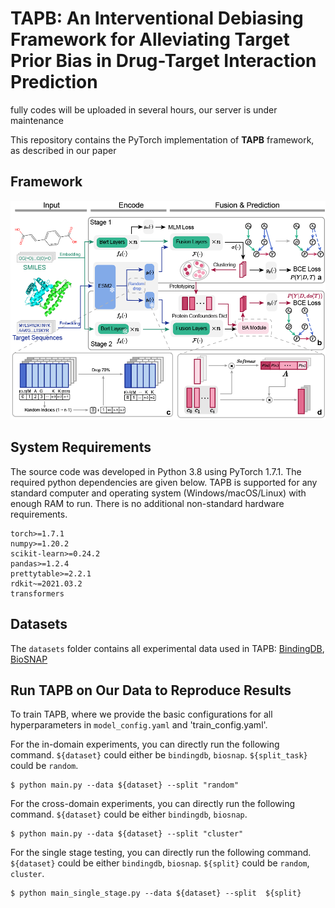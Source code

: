 # TAPB: An Interventional Debiasing Framework for Alleviating Target Prior Bias in Drug-Target Interaction Prediction

fully codes will be uploaded in several hours, our server is under maintenance

This repository contains the PyTorch implementation of **TAPB** framework, as described in our paper
## Framework
![TAPB](image/TAPB.png)
## System Requirements

The source code was developed in Python 3.8 using PyTorch 1.7.1. The required python dependencies are given below. TAPB is supported for any standard computer and operating system (Windows/macOS/Linux) with enough RAM to run. There is no additional non-standard hardware requirements.

```
torch>=1.7.1
numpy>=1.20.2
scikit-learn>=0.24.2
pandas>=1.2.4
prettytable>=2.2.1
rdkit~=2021.03.2
transformers
```

## Datasets

The `datasets` folder contains all experimental data used in TAPB: [BindingDB](https://github.com/peizhenbai/DrugBAN), [BioSNAP](https://github.com/kexinhuang12345/MolTrans)

## Run TAPB on Our Data to Reproduce Results

To train TAPB, where we provide the basic configurations for all hyperparameters in `model_config.yaml` and 'train_config.yaml'.

For the in-domain experiments, you can directly run the following command. `${dataset}` could either be `bindingdb`, `biosnap`. `${split_task}` could be `random`. 

```
$ python main.py --data ${dataset} --split "random"
```

For the cross-domain experiments, you can directly run the following command. `${dataset}` could be either `bindingdb`, `biosnap`.

```
$ python main.py --data ${dataset} --split "cluster"
```

For the single stage testing, you can directly run the following command. `${dataset}` could be either `bindingdb`, `biosnap`. `${split}` could be `random`, `cluster`. 
```
$ python main_single_stage.py --data ${dataset} --split  ${split}
```
